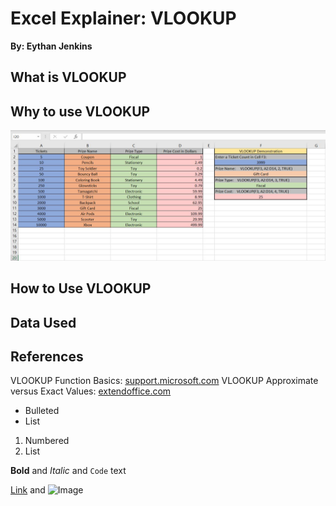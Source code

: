 
# **Excel Explainer: VLOOKUP**
**By: Eythan Jenkins**

## What is VLOOKUP

## Why to use VLOOKUP
![Image](VLOOKUPpage2.JPG)
## How to Use VLOOKUP

## Data Used

## References
VLOOKUP Function Basics:
[support.microsoft.com](https://support.microsoft.com/en-us/office/vlookup-function-0bbc8083-26fe-4963-8ab8-93a18ad188a1)
VLOOKUP Approximate versus Exact Values:
[extendoffice.com](https://www.extendoffice.com/documents/excel/2443-excel-vlookup-exact-approximate-match.html)


- Bulleted
- List

1. Numbered
2. List

**Bold** and _Italic_ and `Code` text

[Link](url) and ![Image](src)
